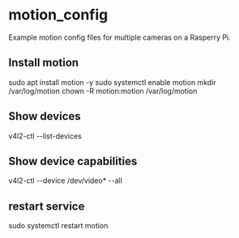 # motion_config
Example motion config files for multiple cameras on a Rasperry Pi.

## Install motion
sudo apt install motion -y
sudo systemctl enable motion
mkdir /var/log/motion
chown -R motion:motion /var/log/motion

## Show devices
v4l2-ctl --list-devices

## Show device capabilities
v4l2-ctl --device /dev/video* --all

## restart service
sudo systemctl restart motion


